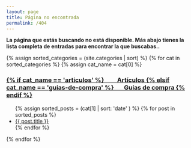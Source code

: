 ```yaml
---
layout: page
title: Página no encontrada
permalink: /404
---
```

**La página que estás buscando no está disponible. Más abajo tienes la lista completa de entradas para encontrar la que buscabas..**

{% assign sorted_categories = (site.categories | sort) %}
{% for cat in sorted_categories %}
{% assign cat_name = cat[0] %}
  <h3>
    <a href="{{ site.baseurl }}/categoria/{{ cat_name | slugify }}" title="Echa un vistazo a todos nuestros artículos en {{ cat_name }}">
    {% if cat_name == 'articulos' %}
         Artículos
    {% elsif cat_name == 'guias-de-compra' %}
        Guías de compra
     {% endif %}
        </a>
  </h3>
  <ul>
    {% assign sorted_posts = (cat[1] | sort: 'date' ) %}
    {% for post in sorted_posts %}
      <li><a href="{{ site.baseurl }}{{ post.url }}">{{ post.title }}</a></li>
    {% endfor %}
  </ul>
{% endfor %}
